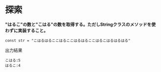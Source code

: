 # 探索

**"はるこ"の数と"こはる"の数を取得する。ただしStringクラスのメソッドを使わずに実装すること。**

```
const str = "こはるはるここはるここはるはるここはるこはるはるはる"
```

出力結果
```
こはる:5
はるこ:4
```
